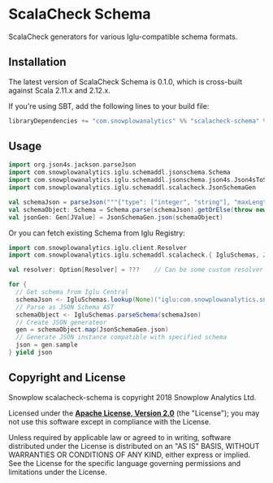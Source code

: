 # ScalaCheck Schema

ScalaCheck generators for various Iglu-compatible schema formats.

## Installation

The latest version of ScalaCheck Schema is 0.1.0, which is cross-built against Scala 2.11.x and 2.12.x.

If you're using SBT, add the following lines to your build file:

```scala
libraryDependencies += "com.snowplowanalytics" %% "scalacheck-schema" % "0.1.0"
```

## Usage

```scala
import org.json4s.jackson.parseJson
import com.snowplowanalytics.iglu.schemaddl.jsonschema.Schema
import com.snowplowanalytics.iglu.schemaddl.jsonschema.json4s.Json4sToSchema._
import com.snowplowanalytics.iglu.schemaddl.scalacheck.JsonSchemaGen

val schemaJson = parseJson("""{"type": ["integer", "string"], "maxLength": 10}""")
val schemaObject: Schema = Schema.parse(schemaJson).getOrElse(throw new RuntimeException("Invalid JSON Schema"))
val jsonGen: Gen[JValue] = JsonSchemaGen.json(schemaObject)
```

Or you can fetch existing Schema from Iglu Registry:

```scala
import com.snowplowanalytics.iglu.client.Resolver
import com.snowplowanalytics.iglu.schemaddl.scalacheck.{ IgluSchemas, JsonSchemaGen }

val resolver: Option[Resolver] = ???    // Can be some custom resolver or none for Iglu Central

for {
  // Get schema from Iglu Central
  schemaJson <- IgluSchemas.lookup(None)("iglu:com.snowplowanalytics.snowplow/geolocation_context/jsonschema/1-1-0")
  // Parse as JSON Schema AST
  schemaObject <- IgluSchemas.parseSchema(schemaJson)
  // Create JSON generateor
  gen = schemaObject.map(JsonSchemaGen.json)
  // Generate JSON instance compatible with specified schema
  json = gen.sample
} yield json
```

## Copyright and License

Snowplow scalacheck-schema is copyright 2018 Snowplow Analytics Ltd.

Licensed under the **[Apache License, Version 2.0][license]** (the "License");
you may not use this software except in compliance with the License.

Unless required by applicable law or agreed to in writing, software
distributed under the License is distributed on an "AS IS" BASIS,
WITHOUT WARRANTIES OR CONDITIONS OF ANY KIND, either express or implied.
See the License for the specific language governing permissions and
limitations under the License.


[vagrant-install]: http://docs.vagrantup.com/v2/installation/index.html
[virtualbox-install]: https://www.virtualbox.org/wiki/Downloads

[travis]: https://travis-ci.org/snowplow-incubator/scalacheck-schema
[travis-image]: https://travis-ci.org/snowplow-incubator/scalacheck-schema.png?branch=master

[license-image]: http://img.shields.io/badge/license-Apache--2-blue.svg?style=flat
[license]: http://www.apache.org/licenses/LICENSE-2.0

[release-image]: http://img.shields.io/badge/release-0.1.0-rc1-blue.svg?style=flat
[releases]: https://github.com/snowplow-incubator/scalacheck-schema/releases
